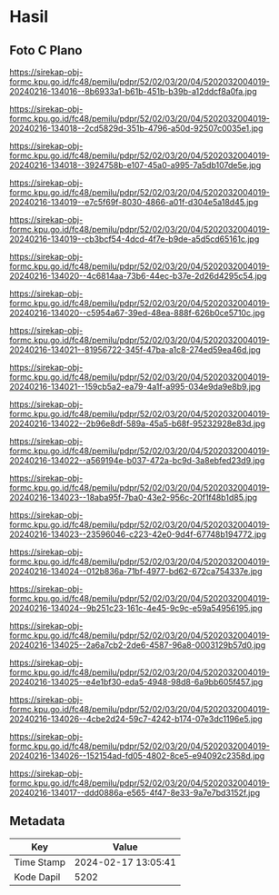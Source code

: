 # Hasil

## Foto C Plano

https://sirekap-obj-formc.kpu.go.id/fc48/pemilu/pdpr/52/02/03/20/04/5202032004019-20240216-134016--8b6933a1-b61b-451b-b39b-a12ddcf8a0fa.jpg

https://sirekap-obj-formc.kpu.go.id/fc48/pemilu/pdpr/52/02/03/20/04/5202032004019-20240216-134018--2cd5829d-351b-4796-a50d-92507c0035e1.jpg

https://sirekap-obj-formc.kpu.go.id/fc48/pemilu/pdpr/52/02/03/20/04/5202032004019-20240216-134018--3924758b-e107-45a0-a995-7a5db107de5e.jpg

https://sirekap-obj-formc.kpu.go.id/fc48/pemilu/pdpr/52/02/03/20/04/5202032004019-20240216-134019--e7c5f69f-8030-4866-a01f-d304e5a18d45.jpg

https://sirekap-obj-formc.kpu.go.id/fc48/pemilu/pdpr/52/02/03/20/04/5202032004019-20240216-134019--cb3bcf54-4dcd-4f7e-b9de-a5d5cd65161c.jpg

https://sirekap-obj-formc.kpu.go.id/fc48/pemilu/pdpr/52/02/03/20/04/5202032004019-20240216-134020--4c6814aa-73b6-44ec-b37e-2d26d4295c54.jpg

https://sirekap-obj-formc.kpu.go.id/fc48/pemilu/pdpr/52/02/03/20/04/5202032004019-20240216-134020--c5954a67-39ed-48ea-888f-626b0ce5710c.jpg

https://sirekap-obj-formc.kpu.go.id/fc48/pemilu/pdpr/52/02/03/20/04/5202032004019-20240216-134021--81956722-345f-47ba-a1c8-274ed59ea46d.jpg

https://sirekap-obj-formc.kpu.go.id/fc48/pemilu/pdpr/52/02/03/20/04/5202032004019-20240216-134021--159cb5a2-ea79-4a1f-a995-034e9da9e8b9.jpg

https://sirekap-obj-formc.kpu.go.id/fc48/pemilu/pdpr/52/02/03/20/04/5202032004019-20240216-134022--2b96e8df-589a-45a5-b68f-95232928e83d.jpg

https://sirekap-obj-formc.kpu.go.id/fc48/pemilu/pdpr/52/02/03/20/04/5202032004019-20240216-134022--a569194e-b037-472a-bc9d-3a8ebfed23d9.jpg

https://sirekap-obj-formc.kpu.go.id/fc48/pemilu/pdpr/52/02/03/20/04/5202032004019-20240216-134023--18aba95f-7ba0-43e2-956c-20f1f48b1d85.jpg

https://sirekap-obj-formc.kpu.go.id/fc48/pemilu/pdpr/52/02/03/20/04/5202032004019-20240216-134023--23596046-c223-42e0-9d4f-67748b194772.jpg

https://sirekap-obj-formc.kpu.go.id/fc48/pemilu/pdpr/52/02/03/20/04/5202032004019-20240216-134024--012b836a-71bf-4977-bd62-672ca754337e.jpg

https://sirekap-obj-formc.kpu.go.id/fc48/pemilu/pdpr/52/02/03/20/04/5202032004019-20240216-134024--9b251c23-161c-4e45-9c9c-e59a54956195.jpg

https://sirekap-obj-formc.kpu.go.id/fc48/pemilu/pdpr/52/02/03/20/04/5202032004019-20240216-134025--2a6a7cb2-2de6-4587-96a8-0003129b57d0.jpg

https://sirekap-obj-formc.kpu.go.id/fc48/pemilu/pdpr/52/02/03/20/04/5202032004019-20240216-134025--e4e1bf30-eda5-4948-98d8-6a9bb605f457.jpg

https://sirekap-obj-formc.kpu.go.id/fc48/pemilu/pdpr/52/02/03/20/04/5202032004019-20240216-134026--4cbe2d24-59c7-4242-b174-07e3dc1196e5.jpg

https://sirekap-obj-formc.kpu.go.id/fc48/pemilu/pdpr/52/02/03/20/04/5202032004019-20240216-134026--152154ad-fd05-4802-8ce5-e94092c2358d.jpg

https://sirekap-obj-formc.kpu.go.id/fc48/pemilu/pdpr/52/02/03/20/04/5202032004019-20240216-134017--ddd0886a-e565-4f47-8e33-9a7e7bd3152f.jpg


## Metadata

| Key        | Value               |
| ---------- | ------------------- |
| Time Stamp | 2024-02-17 13:05:41 |
| Kode Dapil | 5202                |




